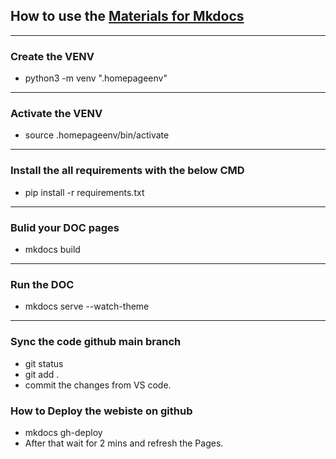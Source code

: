 ## How to use the [Materials for Mkdocs](https://squidfunk.github.io/mkdocs-material/)

---

### Create the VENV

- python3 -m venv ".homepageenv"

---

### Activate the VENV

- source .homepageenv/bin/activate

---

### Install the all requirements with the below CMD

- pip install -r requirements.txt

---

### Bulid your DOC pages

- mkdocs build

---

### Run the DOC

- mkdocs serve --watch-theme

---

### Sync the code github main branch

- git status
- git add .
- commit the changes from VS code.

### How to Deploy the webiste on github

- mkdocs gh-deploy
- After that wait for 2 mins and refresh the Pages.
